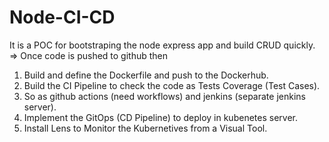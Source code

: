 # Node-CI-CD

It is a POC for bootstraping the node express app and build CRUD quickly.
=> Once code is pushed to github then

1. Build and define the Dockerfile and push to the Dockerhub.
2. Build the CI Pipeline to check the code as Tests Coverage (Test Cases).
3. So as github actions (need workflows) and jenkins (separate jenkins server).
4. Implement the GitOps (CD Pipeline) to deploy in kubenetes server.
5. Install Lens to Monitor the Kubernetives from a Visual Tool.
